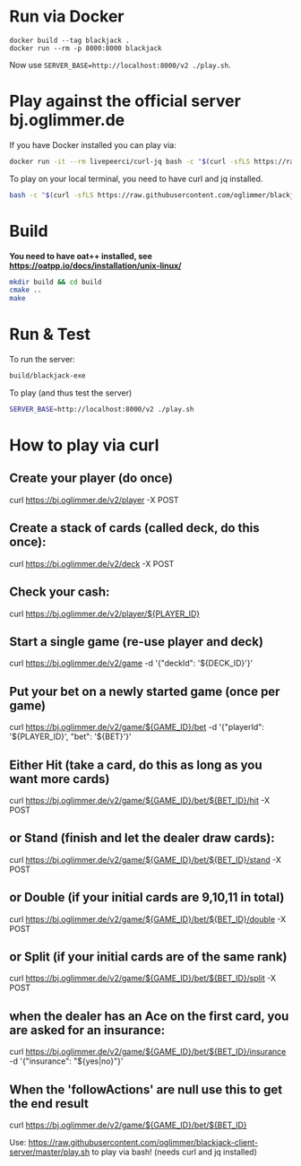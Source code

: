 # Run via Docker

```
docker build --tag blackjack .
docker run --rm -p 8000:8000 blackjack
```

Now use `SERVER_BASE=http://localhost:8000/v2 ./play.sh`.

# Play against the official server bj.oglimmer.de

If you have Docker installed you can play via:

```bash
docker run -it --rm livepeerci/curl-jq bash -c "$(curl -sfLS https://raw.githubusercontent.com/oglimmer/blackjack-client-server/master/play.sh)"
```

To play on your local terminal, you need to have curl and jq installed.

```bash
bash -c "$(curl -sfLS https://raw.githubusercontent.com/oglimmer/blackjack-client-server/master/play.sh)"
```

# Build

**You need to have oat++ installed, see https://oatpp.io/docs/installation/unix-linux/**

```bash
mkdir build && cd build
cmake ..
make
```

# Run & Test

To run the server:

```bash
build/blackjack-exe
```

To play (and thus test the server)

```bash
SERVER_BASE=http://localhost:8000/v2 ./play.sh
```

# How to play via curl

## Create your player (do once)
curl https://bj.oglimmer.de/v2/player -X POST

## Create a stack of cards (called deck, do this once):
curl https://bj.oglimmer.de/v2/deck -X POST

## Check your cash:
curl https://bj.oglimmer.de/v2/player/${PLAYER_ID}

## Start a single game (re-use player and deck)
curl https://bj.oglimmer.de/v2/game -d '{"deckId": '${DECK_ID}'}'

## Put your bet on a newly started game (once per game)
curl https://bj.oglimmer.de/v2/game/${GAME_ID}/bet -d '{"playerId": '${PLAYER_ID}', "bet": '${BET}'}'

## Either Hit (take a card, do this as long as you want more cards)
curl https://bj.oglimmer.de/v2/game/${GAME_ID}/bet/${BET_ID}/hit -X POST
## or Stand (finish and let the dealer draw cards):
curl https://bj.oglimmer.de/v2/game/${GAME_ID}/bet/${BET_ID}/stand -X POST
## or Double (if your initial cards are 9,10,11 in total)
curl https://bj.oglimmer.de/v2/game/${GAME_ID}/bet/${BET_ID}/double -X POST
## or Split (if your initial cards are of the same rank)
curl https://bj.oglimmer.de/v2/game/${GAME_ID}/bet/${BET_ID}/split -X POST
## when the dealer has an Ace on the first card, you are asked for an insurance:
curl https://bj.oglimmer.de/v2/game/${GAME_ID}/bet/${BET_ID}/insurance -d '{"insurance": "${yes|no}"}'

## When the 'followActions' are null use this to get the end result
curl https://bj.oglimmer.de/v2/game/${GAME_ID}/bet/${BET_ID}

Use: https://raw.githubusercontent.com/oglimmer/blackjack-client-server/master/play.sh to play via bash! (needs curl and jq installed)
